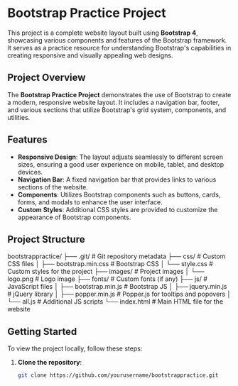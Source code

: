 # Bootstrap Practice Project

This project is a complete website layout built using **Bootstrap 4**, showcasing various components and features of the Bootstrap framework. It serves as a practice resource for understanding Bootstrap's capabilities in creating responsive and visually appealing web designs.

## Project Overview

The **Bootstrap Practice Project** demonstrates the use of Bootstrap to create a modern, responsive website layout. It includes a navigation bar, footer, and various sections that utilize Bootstrap's grid system, components, and utilities.

## Features

- **Responsive Design**: The layout adjusts seamlessly to different screen sizes, ensuring a good user experience on mobile, tablet, and desktop devices.
- **Navigation Bar**: A fixed navigation bar that provides links to various sections of the website.
- **Components**: Utilizes Bootstrap components such as buttons, cards, forms, and modals to enhance the user interface.
- **Custom Styles**: Additional CSS styles are provided to customize the appearance of Bootstrap components.

## Project Structure
bootstrappractice/ ├── .git/ # Git repository metadata ├── css/ # Custom CSS files │ ├── bootstrap.min.css # Bootstrap CSS │ └── style.css # Custom styles for the project ├── images/ # Project images │ └── logo.png # Logo image ├── fonts/ # Custom fonts (if any) ├── js/ # JavaScript files │ ├── bootstrap.min.js # Bootstrap JS │ ├── jquery.min.js # jQuery library │ ├── popper.min.js # Popper.js for tooltips and popovers │ └── all.js # Additional JS scripts └── index.html # Main HTML file for the website

## Getting Started

To view the project locally, follow these steps:

1. **Clone the repository**:
   ```bash
   git clone https://github.com/yourusername/bootstrappractice.git


